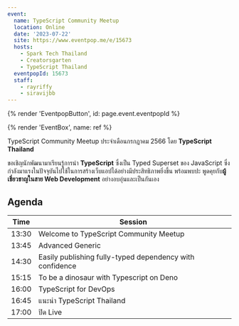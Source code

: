 ```yaml
---
event:
  name: TypeScript Community Meetup
  location: Online
  date: '2023-07-22'
  site: https://www.eventpop.me/e/15673
  hosts:
    - Spark Tech Thailand
    - Creatorsgarten
    - TypeScript Thailand
  eventpopId: 15673
  staff:
    - rayriffy
    - siravijbb
---
```


{% render 'EventpopButton', id: page.event.eventpopId %}

{% render 'EventBox', name: ref %}

TypeScript Community Meetup ประจำเดือนกรกฎาคม 2566 โดย **TypeScript Thailand**

ขอเชิญนักพัฒนามาเรียนรู้การนำ **TypeScript** ซึ่งเป็น Typed Superset ของ JavaScript ซึ่งกำลังมาแรงในปัจจุบันไปใช้ในการสร้างเว็บแอปได้อย่างมีประสิทธิภาพยิ่งขึ้น พร้อมพบปะ พูดคุยกับ**ผู้เชี่ยวชาญในสาย Web Development** อย่างอบอุ่นและเป็นกันเอง

## Agenda

| Time  | Session                                                  |
| ----- | -------------------------------------------------------- |
| 13:30 | Welcome to TypeScript Community Meetup                   |
| 13:45 | Advanced Generic                                         |
| 14:30 | Easily publishing fully-typed dependency with confidence |
| 15:15 | To be a dinosaur with Typescript on Deno                 |
| 16:00 | TypeScript for DevOps                                    |
| 16:45 | แนะนำ TypeScript Thailand                                |
| 17:00 | ปิด Live                                                 |
